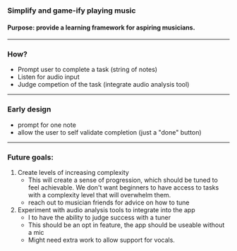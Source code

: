 ### Simplify and game-ify playing music

#### Purpose: provide a learning framework for aspiring musicians. 
---
### How?
- Prompt user to complete a task (string of notes)
- Listen for audio input
- Judge competion of the task (integrate audio analysis tool)

---
### Early design
- prompt for one note
- allow the user to self validate completion (just a "done" button)
---
### Future goals:
1. Create levels of increasing complexity
    - This will create a sense of progression, which should be tuned to feel achievable. We don't want beginners to have access to tasks with a complexity level that will overwhelm them.
    - reach out to musician friends for advice on how to tune
2. Experiment with audio analysis tools to integrate into the app 
    - I to have the ability to judge success with a tuner
    - This should be an opt in feature, the app should be useable without a mic
    - Might need extra work to allow support for vocals.
    